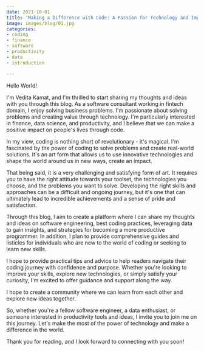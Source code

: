 ```yaml
---
date: 2021-10-01
title: 'Making a Difference with Code: A Passion for Technology and Impact'
image: images/blog/01.jpg
categories:
- coding
- finance
- software
- productivity
- data
- introduction

---
```

Hello World!

I'm Vedita Kamat, and I'm thrilled to start sharing my thoughts and ideas with you through this blog. As a software consultant working in fintech domain, I enjoy solving business problems. I'm passionate about solving problems and creating value through technology. I'm particularly interested in finance, data science, and productivity, and I believe that we can make a positive impact on people's lives through code.

In my view, coding is nothing short of revolutionary - it's magical. I'm fascinated by the power of coding to solve problems and create real-world solutions. It's an art form that allows us to use innovative technologies and shape the world around us in new ways, create an impact. 

That being said, it is a very challenging and satisfying form of art. It requires you to have the right attitude towards your toolset, the technologies you choose, and the problems you want to solve. Developing the right skills and approaches can be a difficult and ongoing journey, but it's one that can ultimately lead to incredible achievements and a sense of pride and satisfaction.

Through this blog, I aim to create a platform where I can share my thoughts and ideas on software engineering, best coding practices, leveraging data to gain insights, and strategies for becoming a more productive programmer. In addition, I plan to provide comprehensive guides and listicles for individuals who are new to the world of coding or seeking to learn new skills.

I hope to provide practical tips and advice to help readers navigate their coding journey with confidence and purpose. Whether you're looking to improve your skills, explore new technologies, or simply satisfy your curiosity, I'm excited to offer guidance and support along the way.

I hope to create a community where we can learn from each other and explore new ideas together.

So, whether you're a fellow software engineer, a data enthusiast, or someone interested in productivity tools and ideas, I invite you to join me on this journey. Let's make the most of the power of technology and make a difference in the world.

Thank you for reading, and I look forward to connecting with you soon!